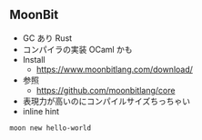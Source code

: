 ## MoonBit

- GC あり Rust
- コンパイラの実装 OCaml かも
- Install
  - https://www.moonbitlang.com/download/
- 参照
  - https://github.com/moonbitlang/core
- 表現力が高いのにコンパイルサイズちっちゃい
- inline hint

``` sh
moon new hello-world
```
